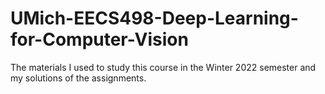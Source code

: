 # UMich-EECS498-Deep-Learning-for-Computer-Vision
The materials I used to study this course in the Winter 2022 semester and my solutions of the assignments.

